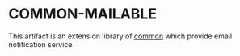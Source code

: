 # COMMON-MAILABLE

This artifact is an extension library of [common](../common/) which provide email notification service
